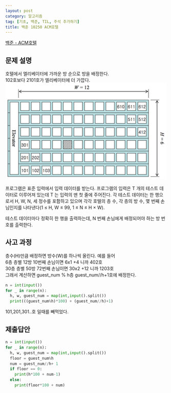 ```yaml
---
layout: post
category: 알고리즘
tag: [기초, 백준, TIL, 주석 추가하기]
title: 백준 10250 ACM호텔
---
```


[백준 - ACM호텔](https://www.acmicpc.net/problem/10250) 

## 문제 설명

호텔에서 엘리베이터에 가까운 방 순으로 방을 배정한다.  
102호보다 2101호가 엘리베이터에 더 가깝다. 
<img src = "../public/img/hotel.png">

프로그램은 표준 입력에서 입력 데이터를 받는다. 프로그램의 입력은 T 개의 테스트 데이터로 이루어져 있는데 T 는 입력의 맨 첫 줄에 주어진다. 각 테스트 데이터는 한 행으로서 H, W, N, 세 정수를 포함하고 있으며 각각 호텔의 층 수, 각 층의 방 수, 몇 번째 손님인지를 나타낸다(1 ≤ H, W ≤ 99, 1 ≤ N ≤ H × W).

테스트 데이터마다 정확히 한 행을 출력하는데, N 번째 손님에게 배정되어야 하는 방 번호를 출력한다.

## 사고 과정

층수(H)만큼 배정하면 방수(W)를 하나씩 올린다. 예를 들어  
6층 층별 12방 10번째 손님이면 6x1 +4 니까 402호  
30층 층별 50방 72번째 손님이면 30x2 +12 니까 1203호  
그래서 계산하면 guest_num % h층 guest_num//h+1호에 배정한다. 

```python
n = int(input())
for _ in range(n):
  h, w, guest_num = map(int,input().split()) 
  print(((guest_num%h)*100) + (guest_num//h)+1)
```

101,201,301..호 일때를 빼먹었다.

## 제출답안

```python
n = int(input())
for _ in range(n):
  h, w, guest_num = map(int,input().split())
  floor = guest_num%h
  num = guest_num//h+ 1
  if floor == 0:
    print(h*100 + num-1)  
  else:
    print(floor*100 + num)
```
